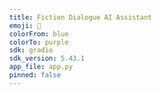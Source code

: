```yaml
---
title: Fiction Dialogue AI Assistant
emoji: 💬
colorFrom: blue
colorTo: purple
sdk: gradio
sdk_version: 5.43.1
app_file: app.py
pinned: false
---
```

